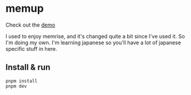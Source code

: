 # memup

Check out the [demo](https://pitilezard.github.io/memup/)

I used to enjoy memrise, and it's changed quite a bit since I've used it. So I'm doing my own. I'm learning japanese so you'll have a lot of japanese specific stuff in here.

## Install & run

```
pnpm install
pnpm dev
```
